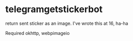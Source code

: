 # telegramgetstickerbot
return sent sticker as an image. I've wrote this at 16, ha-ha

Required okhttp, webpimageio
